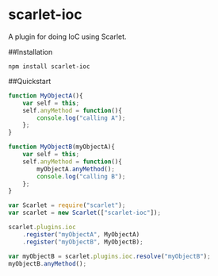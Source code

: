 scarlet-ioc
===========

A plugin for doing IoC using Scarlet.

##Installation

    npm install scarlet-ioc

##Quickstart

```javascript
function MyObjectA(){
	var self = this;
	self.anyMethod = function(){
		console.log("calling A");
	};
}

function MyObjectB(myObjectA){
	var self = this;
	self.anyMethod = function(){
		myObjectA.anyMethod();
		console.log("calling B");
	};
}

var Scarlet = require("scarlet");
var scarlet = new Scarlet(["scarlet-ioc"]);

scarlet.plugins.ioc
	.register("myObjectA", MyObjectA)
	.register("myObjectB", MyObjectB);

var myObjectB = scarlet.plugins.ioc.resolve("myObjectB");
myObjectB.anyMethod();
```


